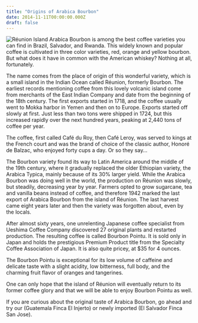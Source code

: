 ```yaml
---
title: "Origins of Arabica Bourbon"
date: 2014-11-11T00:00:00.000Z
draft: false 
---
```

![Réunion Island](https://assets-us-01.kc-usercontent.com:443/0f022f34-e7a4-00b6-32cb-a818ef520a70/1cfcb6c9-1fe6-4013-a0bb-b26f8ada2ebf/origins-of-arabica-bourbon-1080px.jpg)
Arabica Bourbon is among the best coffee varieties you can find in Brazil, Salvador, and Rwanda. This widely known and popular coffee is cultivated in three color varieties, red, orange and yellow bourbon. But what does it have in common with the American whiskey? Nothing at all, fortunately.

The name comes from the place of origin of this wonderful variety, which is a small island in the Indian Ocean called Réunion, formerly Bourbon. The earliest records mentioning coffee from this lovely volcanic island come from merchants of the East Indian Company and date from the beginning of the 18th century. The first exports started in 1718, and the coffee usually went to Mokka harbor in Yemen and then on to Europe. Exports started off slowly at first. Just less than two tons were shipped in 1724, but this increased rapidly over the next hundred years, peaking at 2,440 tons of coffee per year.

The coffee, first called Café du Roy, then Café Leroy, was served to kings at the French court and was the brand of choice of the classic author, Honoré de Balzac, who enjoyed forty cups a day. Or so they say…

The Bourbon variety found its way to Latin America around the middle of the 19th century, where it gradually replaced the older Ethiopian variety, the Arabica Typica, mainly because of its 30% larger yield. While the Arabica Bourbon was doing well in the world, the production on Réunion was slowly, but steadily, decreasing year by year. Farmers opted to grow sugarcane, tea and vanilla beans instead of coffee, and therefore 1942 marked the last export of Arabica Bourbon from the island of Réunion. The last harvest came eight years later and then the variety was forgotten about, even by the locals.

After almost sixty years, one unrelenting Japanese coffee specialist from Ueshima Coffee Company discovered 27 original plants and restarted production. The resulting coffee is called Bourbon Pointu. It is sold only in Japan and holds the prestigious Premium Product title from the Specialty Coffee Association of Japan. It is also quite pricey, at $35 for 4 ounces.

The Bourbon Pointu is exceptional for its low volume of caffeine and delicate taste with a slight acidity, low bitterness, full body, and the charming fruit flavor of oranges and tangerines.

One can only hope that the island of Réunion will eventually return to its former coffee glory and that we will be able to enjoy Bourbon Pointu as well.

If you are curious about the original taste of Arabica Bourbon, go ahead and try our (Guatemala Finca El Injerto) or newly imported (El Salvador Finca San Jose).
